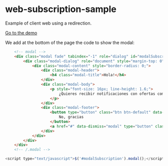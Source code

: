# web-subscription-sample

Example of client web using a redirection.

[Go to the demo](https://10darts.github.io/web-subscription-sample/)

We add at the bottom of the page the code to show the modal:

```html
    <!-- modal -->
    <div class="modal fade" tabindex="-1" role="dialog" id="modalSubscription">
        <div class="modal-dialog" role="document" style="margin-top: 0">
            <div class="modal-content" style="border-radius: 0;">
                <div class="modal-header">
                    <h4 class="modal-title">Hola!</h4>
                </div>
                <div class="modal-body">
                    <p style="font-size: 16px; line-height: 1.6;">
                        ¿Quieres recibir notificaciones con ofertas comerciales sobre los productos que más te interesen?
                    </p>
                </div>
                <div class="modal-footer">
                    <button type="button" class="btn btn-default" data-dismiss="modal">
                        No, gracias
                    </button>
                    <a href="#" data-dismiss="modal" type="button" class="btn btn-primary">Permitir</a>
                </div>
            </div>
        </div>
    </div>
    <!-- /.modal -->
```

```js
<script type="text/javascript">$('#modalSubscription').modal();</script>
```
